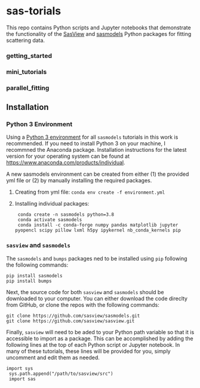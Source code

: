 # sas-torials

This repo contains Python scripts and Jupyter notebooks that demonstrate the functionality of the [SasView](https://github.com/SasView/sasview) and [sasmodels](https://github.com/SasView/sasmodels) Python packages for fitting scattering data.

### getting_started

### mini_tutorials

### parallel_fitting

## Installation

### Python 3 Environment

Using a [Python 3 environment](https://docs.conda.io/projects/conda/en/latest/user-guide/tasks/manage-environments.html) for all `sasmodels` tutorials in this work is recommended. If you need to install Python 3 on your machine, I recommned the Anaconda package. Installation instructions for the latest version for your operating system can be found at <https://www.anaconda.com/products/individual>. 

A new sasmodels environment can be created from either (1) the provided yml file or (2) by manually installing the required packages.

1. Creating from yml file:
`conda env create -f environment.yml`
2. Installing individual packages:

		conda create -n sasmodels python=3.8
		conda activate sasmodels
		conda install -c conda-forge numpy pandas matplotlib jupyter pyopencl scipy pillow lxml h5py ipykernel nb_conda_kernels pip
			

### `sasview` and `sasmodels`

The `sasmodels` and `bumps` packages ned to be installed using `pip` following the following commands:

	pip install sasmodels
	pip install bumps
	
Next, the source code for both `sasview` and `sasmodels` should be downloaded to your computer. You can either download the code direclty from GitHub, or clone the repos with the following commands:

	git clone https://github.com/sasview/sasmodels.git
	git clone https://github.com/sasview/sasview.git

Finally, `sasview` will need to be aded to your Python path variable so that it is accessible to import as a package. This can be accomplished by adding the following lines at the top of each Python script or Jupyter notebook. In many of these tutorials, these lines will be provided for you, simply uncomment and edit them as needed.

	import sys
	 sys.path.append("/path/to/sasview/src")
	 import sas
	 
